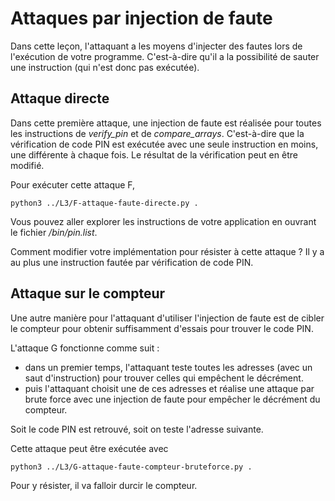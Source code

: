 # Attaques par injection de faute

Dans cette leçon, l'attaquant a les moyens d'injecter des fautes lors de l'exécution de votre programme. C'est-à-dire qu'il a la possibilité de sauter une instruction (qui n'est donc pas exécutée).

## Attaque directe

Dans cette première attaque, une injection de faute est réalisée pour toutes les instructions de *verify_pin* et de *compare_arrays*. C'est-à-dire que la vérification de code PIN est exécutée avec une seule instruction en moins, une différente à chaque fois. Le résultat de la vérification peut en être modifié.

Pour exécuter cette attaque F, 

```
python3 ../L3/F-attaque-faute-directe.py .
```

Vous pouvez aller explorer les instructions de votre application en ouvrant le fichier */bin/pin.list*.


Comment modifier votre implémentation pour résister à cette attaque ? Il y a au plus une instruction fautée par vérification de code PIN.


## Attaque sur le compteur

Une autre manière pour l'attaquant d'utiliser l'injection de faute est de cibler le compteur pour obtenir suffisamment d'essais pour trouver le code PIN.

L'attaque G fonctionne comme suit :
 - dans un premier temps, l'attaquant teste toutes les adresses (avec un saut d'instruction) pour trouver celles qui empêchent le décrément.
 - puis l'attaquant choisit une de ces adresses et réalise une attaque par brute force avec une injection de faute pour empêcher le décrément du compteur.

Soit le code PIN est retrouvé, soit on teste l'adresse suivante.

Cette attaque peut être exécutée avec

```
python3 ../L3/G-attaque-faute-compteur-bruteforce.py .
```

Pour y résister, il va falloir durcir le compteur.
